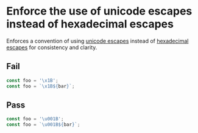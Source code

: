 # Enforce the use of unicode escapes instead of hexadecimal escapes

Enforces a convention of using [unicode escapes](https://mathiasbynens.be/notes/javascript-escapes#unicode) instead of [hexadecimal escapes](https://mathiasbynens.be/notes/javascript-escapes#hexadecimal) for consistency and clarity.


## Fail

```js
const foo = '\x1B';
const foo = `\x1B${bar}`;
```


## Pass

```js
const foo = '\u001B';
const foo = `\u001B${bar}`;
```
